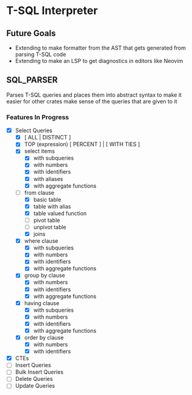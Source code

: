 # T-SQL Interpreter

## Future Goals

- Extending to make formatter from the AST that gets generated from parsing T-SQL code
- Extending to make an LSP to get diagnostics in editors like Neovim

## SQL_PARSER

Parses T-SQL queries and places them into abstract syntax to make it easier for other crates
make sense of the queries that are given to it

### Features In Progress

- [x] Select Queries
    - [x] \[ ALL | DISTINCT ]
    - [x] TOP (expression) \[ PERCENT ] | \[ WITH TIES ]  
    - [x] select items
        - [x] with subqueries
        - [x] with numbers
        - [x] with identifiers
        - [x] with aliases
        - [x] with aggregate functions
    - [ ] from clause
        - [x] basic table
        - [x] table with alias
        - [x] table valued function
        - [ ] pivot table
        - [ ] unpivot table
        - [x] joins
    - [x] where clause 
        - [x] with subqueries
        - [x] with numbers
        - [x] with identifiers
        - [x] with aggregate functions
    - [x] group by clause
        - [x] with numbers
        - [x] with identifiers
        - [x] with aggregate functions
    - [x] having clause
        - [x] with subqueries
        - [x] with numbers
        - [x] with identifiers
        - [x] with aggregate functions
    - [x] order by clause
        - [x] with numbers
        - [x] with identifiers

- [x] CTEs
- [ ] Insert Queries
- [ ] Bulk Insert Queries
- [ ] Delete Queries
- [ ] Update Queries
